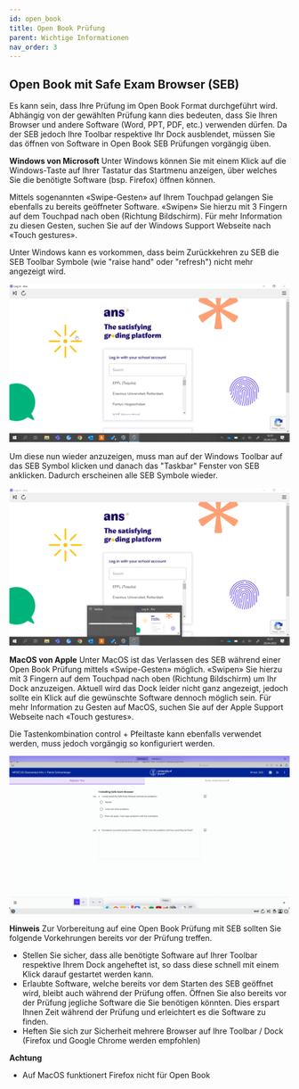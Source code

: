 ```yaml
---
id: open_book
title: Open Book Prüfung
parent: Wichtige Informationen
nav_order: 3
---
```


## Open Book mit Safe Exam Browser (SEB)
Es kann sein, dass Ihre Prüfung im Open Book Format durchgeführt wird. Abhängig von der gewählten Prüfung kann dies bedeuten, dass Sie Ihren Browser und andere Software (Word, PPT, PDF, etc.) verwenden dürfen. Da der SEB jedoch Ihre Toolbar respektive Ihr Dock ausblendet, müssen Sie das öffnen von Software in Open Book SEB Prüfungen vorgängig üben.

**Windows von Microsoft**
Unter Windows können Sie mit einem Klick auf die Windows-Taste auf Ihrer Tastatur das Startmenu anzeigen, über welches Sie die benötigte Software (bsp. Firefox) öffnen können.

Mittels sogenannten «Swipe-Gesten» auf Ihrem Touchpad gelangen Sie ebenfalls zu bereits geöffneter Software. «Swipen» Sie hierzu mit 3 Fingern auf dem Touchpad nach oben (Richtung Bildschirm). Für mehr Information zu diesen Gesten, suchen Sie auf der Windows Support Webseite nach «Touch gestures».

Unter Windows kann es vorkommen, dass beim Zurückkehren zu SEB die SEB Toolbar Symbole (wie "raise hand" oder "refresh") nicht mehr angezeigt wird.

[![openbook_sebtoolbar_01](assets/openbook_sebtoolbar_01.jpg)](assets/openbook_sebtoolbar_01.jpg)

Um diese nun wieder anzuzeigen, muss man auf der Windows Toolbar auf das SEB Symbol klicken und danach das "Taskbar" Fenster von SEB anklicken. Dadurch erscheinen alle SEB Symbole wieder.

[![openbook_sebtoolbar_02](assets/openbook_sebtoolbar_02.jpg)](assets/openbook_sebtoolbar_02.jpg)

**MacOS von Apple**
Unter MacOS ist das Verlassen des SEB während einer Open Book Prüfung mittels «Swipe-Gesten» möglich. «Swipen» Sie hierzu mit 3 Fingern auf dem Touchpad nach oben (Richtung Bildschirm) um Ihr Dock anzuzeigen. Aktuell wird das Dock leider nicht ganz angezeigt, jedoch sollte ein Klick auf die gewünschte Software dennoch möglich sein. Für mehr Information zu Gesten auf MacOS, suchen Sie auf der Apple Support Webseite nach «Touch gestures».

Die Tastenkombination control + Pfeiltaste kann ebenfalls verwendet werden, muss jedoch vorgängig so konfiguriert werden.

[![icons-openbook_dock](assets/openbook_dock.jpg)](assets/openbook_dock.jpg)

**Hinweis**
Zur Vorbereitung auf eine Open Book Prüfung mit SEB sollten Sie folgende Vorkehrungen bereits vor der Prüfung treffen.
* Stellen Sie sicher, dass alle benötigte Software auf Ihrer Toolbar respektive Ihrem Dock angeheftet ist, so dass diese schnell mit einem Klick darauf gestartet werden kann.
* Erlaubte Software, welche bereits vor dem Starten des SEB geöffnet wird, bleibt auch während der Prüfung offen. Öffnen Sie also bereits vor der Prüfung jegliche Software die Sie benötigen könnten. Dies erspart Ihnen Zeit während der Prüfung und erleichtert es die Software zu finden.
* Heften Sie sich zur Sicherheit mehrere Browser auf Ihre Toolbar / Dock (Firefox und Google Chrome werden empfohlen)

**Achtung**
* Auf MacOS funktionert Firefox nicht für Open Book
